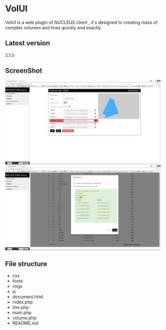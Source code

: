 # VolUI

VolUI is a web plugin of NUCLEUS client , it's designed to creating mass of complex volumes and lines quickly and exactly.

## Latest version
2.1.0 

## ScreenShot

![image](https://github.com/Oving/VolUI/raw/master/imgs/20170313101146.png)
![image](https://github.com/Oving/VolUI/raw/master/imgs/20170313101512.png)

## File structure

+ css
+ fonts
+ imgs
+ js
+ document.html
+ index.php
+ line.php
+ main.php
+ volume.php
+ README.md

